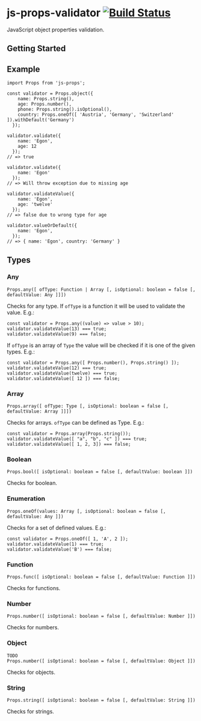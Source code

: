 # js-props-validator [![Build Status](https://travis-ci.org/cokeSchlumpf/js-props-validator.svg?branch=master)](https://travis-ci.org/cokeSchlumpf/js-props-validator)

JavaScript object properties validation.

## Getting Started

## Example

```
import Props from 'js-props';

const validator = Props.object({
    name: Props.string(),
    age: Props.number(),
    phone: Props.string().isOptional(),
    country: Props.oneOf([ 'Austria', 'Germany', 'Switzerland' ]).withDefault('Germany')
  });

validator.validate({
    name: 'Egon',
    age: 12
  });
// => true

validator.validate({
    name: 'Egon'
  });
// => Will throw exception due to missing age

validator.validateValue({
    name: 'Egon',
    age: 'twelve'
  });
// => false due to wrong type for age

validator.valueOrDefault({
    name: 'Egon',
  });
// => { name: 'Egon', country: 'Germany' }
```

## Types

### Any

```
Props.any([ ofType: Function | Array [, isOptional: boolean = false [, defaultValue: Any ]]])
```

Checks for any type. If `ofType` is a function it will be used to validate the value. E.g.:

```
const validator = Props.any((value) => value > 10);
validator.validateValue(13) === true;
validator.validateValue(9) === false;
```

If `ofType` is an array of `Type` the value will be checked if it is one of the given types. E.g.:

```
const validator = Props.any([ Props.number(), Props.string() ]);
validator.validateValue(12) === true;
validator.validateValue(twelve) === true;
validator.validateValue([ 12 ]) === false;
```

### Array

```
Props.array([ ofType: Type [, isOptional: boolean = false [, defaultValue: Array ]]])
```

Checks for arrays. `ofType` can be defined as Type. E.g.:

```
const validator = Props.array(Props.string());
validator.validateValue([ "a", "b", "c" ]) === true;
validator.validateValue([ 1, 2, 3]) === false;
```

### Boolean

```
Props.bool([ isOptional: boolean = false [, defaultValue: boolean ]])
```

Checks for boolean.

### Enumeration

```
Props.oneOf(values: Array [, isOptional: boolean = false [, defaultValue: Any ]])
```

Checks for a set of defined values. E.g.:

```
const validator = Props.oneOf([ 1, 'A', 2 ]);
validator.validateValue(1) === true;
validator.validateValue('B') === false;
```

### Function

```
Props.func([ isOptional: boolean = false [, defaultValue: Function ]])
```

Checks for functions.

### Number

```
Props.number([ isOptional: boolean = false [, defaultValue: Number ]])
```

Checks for numbers.

### Object

```
TODO
Props.number([ isOptional: boolean = false [, defaultValue: Object ]])
```

Checks for objects.

### String

```
Props.string([ isOptional: boolean = false [, defaultValue: String ]])
```

Checks for strings.
